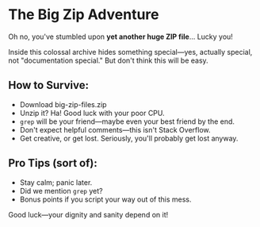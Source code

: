 # The Big Zip Adventure

Oh no, you've stumbled upon **yet another huge ZIP file**... Lucky you!

Inside this colossal archive hides something special—yes, actually special, not "documentation special." But don't think this will be easy.

## How to Survive:

- Download big-zip-files.zip
- Unzip it? Ha! Good luck with your poor CPU.
- `grep` will be your friend—maybe even your best friend by the end.
- Don't expect helpful comments—this isn't Stack Overflow.
- Get creative, or get lost. Seriously, you'll probably get lost anyway.

## Pro Tips (sort of):

- Stay calm; panic later.
- Did we mention `grep` yet?
- Bonus points if you script your way out of this mess.

Good luck—your dignity and sanity depend on it!